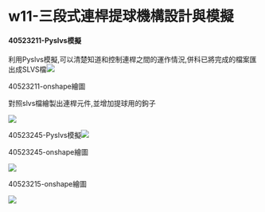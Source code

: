 # w11-三段式連桿提球機構設計與模擬

#### 40523211-Pyslvs模擬

利用Pyslvs模擬,可以清楚知道和控制連桿之間的運作情況,併科已將完成的檔案匯出成SLVS檔![](/assets/231.png)

40523211-onshape繪圖

對照slvs檔繪製出連桿元件,並增加提球用的鉤子

![](/assets/5456.png)

40523245-Pyslvs模擬![](/assets/圖1.png)

40523245-onshape繪圖

![](/assets/圖2.png)



40523215-onshape繪圖

![](/assets/456.jpg)


